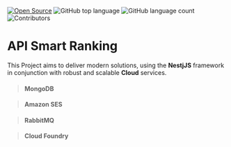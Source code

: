 [![Open Source](https://badges.frapsoft.com/os/v1/open-source.svg?v=103)](https://opensource.org/)
![GitHub top language](https://img.shields.io/github/languages/top/williamkoller/api-smartranking)
![GitHub language count](https://img.shields.io/github/languages/count/williamkoller/api-smartranking)
![Contributors](https://img.shields.io/github/contributors/williamkoller/api-smartranking?color=%1E90FF&logoColor=%1E90FF&style=flat)

# **API Smart Ranking**

This Project aims to deliver modern solutions, using the **NestjJS** framework in conjunction with robust and scalable **Cloud** services.

> #### MongoDB

> #### Amazon SES

> #### RabbitMQ

> #### Cloud Foundry